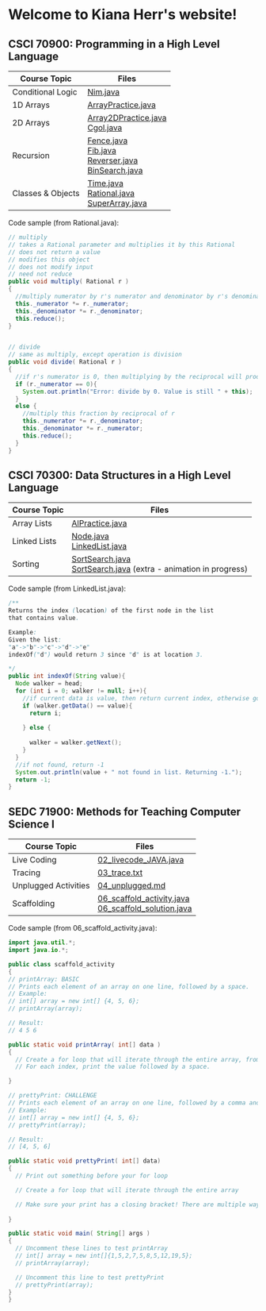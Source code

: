 # Welcome to Kiana Herr's website!

## CSCI 70900: Programming in a High Level Language

  |Course Topic|Files|
  |------------|-----|
  |Conditional Logic|[Nim.java](https://github.com/herrkm/nycscertweb/blob/68a0e2b37a2fb35ac7585faf4a01b657cf393f3f/CSCI70900/Nim.java)|
  |1D Arrays|[ArrayPractice.java](https://github.com/herrkm/nycscertweb/blob/68a0e2b37a2fb35ac7585faf4a01b657cf393f3f/CSCI70900/ArrayPractice.java)|
  |2D Arrays|[Array2DPractice.java](https://github.com/herrkm/nycscertweb/blob/68a0e2b37a2fb35ac7585faf4a01b657cf393f3f/CSCI70900/Array2DPractice.java)<br />[Cgol.java](https://github.com/herrkm/nycscertweb/blob/68a0e2b37a2fb35ac7585faf4a01b657cf393f3f/CSCI70900/Cgol.java)|
  |Recursion|[Fence.java](https://github.com/herrkm/nycscertweb/blob/68a0e2b37a2fb35ac7585faf4a01b657cf393f3f/CSCI70900/Fence.java)<br />[Fib.java](https://github.com/herrkm/nycscertweb/blob/68a0e2b37a2fb35ac7585faf4a01b657cf393f3f/CSCI70900/Fib.java)<br />[Reverser.java](https://github.com/herrkm/nycscertweb/blob/68a0e2b37a2fb35ac7585faf4a01b657cf393f3f/CSCI70900/Reverser.java)<br />[BinSearch.java](https://github.com/herrkm/nycscertweb/blob/68a0e2b37a2fb35ac7585faf4a01b657cf393f3f/CSCI70900/BinSearch.java)<br />|
  |Classes & Objects|[Time.java](https://github.com/herrkm/nycscertweb/blob/68a0e2b37a2fb35ac7585faf4a01b657cf393f3f/CSCI70900/Time.java)<br />[Rational.java](https://github.com/herrkm/nycscertweb/blob/68a0e2b37a2fb35ac7585faf4a01b657cf393f3f/CSCI70900/Rational.java)<br />[SuperArray.java](https://github.com/herrkm/nycscertweb/blob/68a0e2b37a2fb35ac7585faf4a01b657cf393f3f/CSCI70900/SuperArray.java)<br />|
  
  Code sample (from Rational.java):
  ```java
  // multiply
  // takes a Rational parameter and multiplies it by this Rational
  // does not return a value
  // modifies this object
  // does not modify input
  // need not reduce
  public void multiply( Rational r )
  {
    //multiply numerator by r's numerator and denominator by r's denominator
    this._numerator *= r._numerator;
    this._denominator *= r._denominator;
    this.reduce();
  }


  // divide
  // same as multiply, except operation is division
  public void divide( Rational r )
  {
    //if r's numerator is 0, then multiplying by the reciprocal will produce a denominator of 0
    if (r._numerator == 0){
      System.out.println("Error: divide by 0. Value is still " + this);
    }
    else {
      //multiply this fraction by reciprocal of r
      this._numerator *= r._denominator;
      this._denominator *= r._numerator;
      this.reduce();
    }
  }
  ```
  
## CSCI 70300: Data Structures in a High Level Language

  |Course Topic|Files|
  |------------|-----|
  |Array Lists|[AlPractice.java](https://github.com/herrkm/nycscertweb/blob/50d5a8338fa884b79b7feefeb8ace456308a11f6/CSCI70300/AlPractice.java)|
  |Linked Lists|[Node.java](https://github.com/herrkm/nycscertweb/blob/50d5a8338fa884b79b7feefeb8ace456308a11f6/CSCI70300/Node.java)<br />[LinkedList.java](https://github.com/herrkm/nycscertweb/blob/50d5a8338fa884b79b7feefeb8ace456308a11f6/CSCI70300/LinkedList.java)|
  |Sorting|[SortSearch.java](https://github.com/herrkm/nycscertweb/blob/50d5a8338fa884b79b7feefeb8ace456308a11f6/CSCI70300/SortSearch.java)<br />[SortSearch.java](https://github.com/herrkm/nycscertweb/blob/50d5a8338fa884b79b7feefeb8ace456308a11f6/CSCI70300/SortSearchxtra.java) (extra - animation in progress)|
  
  Code sample (from LinkedList.java):
  ```java
  /**
  Returns the index (location) of the first node in the list
  that contains value.

  Example:
  Given the list:
  "a"->"b"->"c"->"d"->"e"
  indexOf("d") would return 3 since "d" is at location 3.

  */
  public int indexOf(String value){
    Node walker = head;
    for (int i = 0; walker != null; i++){
      //if current data is value, then return current index, otherwise go to next node
      if (walker.getData() == value){
        return i;
        
      } else {
        
        walker = walker.getNext();
      }
    }
    //if not found, return -1
    System.out.println(value + " not found in list. Returning -1.");
    return -1;
  }
  ```


## SEDC 71900: Methods for Teaching Computer Science I

  |Course Topic|Files|
  |------------|-----|
  |Live Coding|[02_livecode_JAVA.java](https://github.com/herrkm/nycscertweb/blob/eb20e15c0e5dfcaede3b0b1fdaf5daeb171b2d50/SEDC71900/02_livecode_JAVA.java)|
  |Tracing|[03_trace.txt](https://github.com/herrkm/nycscertweb/blob/eb20e15c0e5dfcaede3b0b1fdaf5daeb171b2d50/SEDC71900/03_trace.txt)|
  |Unplugged Activities|[04_unplugged.md](https://github.com/herrkm/nycscertweb/blob/eb20e15c0e5dfcaede3b0b1fdaf5daeb171b2d50/SEDC71900/04_unplugged.md)|
  |Scaffolding|[06_scaffold_activity.java](https://github.com/herrkm/nycscertweb/blob/eb20e15c0e5dfcaede3b0b1fdaf5daeb171b2d50/SEDC71900/06_scaffold_activity.java)<br />[06_scaffold_solution.java](https://github.com/herrkm/nycscertweb/blob/eb20e15c0e5dfcaede3b0b1fdaf5daeb171b2d50/SEDC71900/06_scaffold_solution.java)|
  
  
  Code sample (from 06_scaffold_activity.java):
  ```java
  import java.util.*;
import java.io.*;

public class scaffold_activity
{
  // printArray: BASIC
  // Prints each element of an array on one line, followed by a space.
  // Example:
  // int[] array = new int[] {4, 5, 6};
  // printArray(array);
  
  // Result:
  // 4 5 6
  
  public static void printArray( int[] data )
  {
    // Create a for loop that will iterate through the entire array, from the first index to the last.
    // For each index, print the value followed by a space.

  }
  
  // prettyPrint: CHALLENGE
  // Prints each element of an array on one line, followed by a comma and a space. The entire array should be surrounded by square brackets.
  // Example:
  // int[] array = new int[] {4, 5, 6};
  // prettyPrint(array);
  
  // Result:
  // [4, 5, 6]
  
  public static void prettyPrint( int[] data)
  {
    // Print out something before your for loop

    // Create a for loop that will iterate through the entire array

    // Make sure your print has a closing bracket! There are multiple ways to do this.
    
  }

  public static void main( String[] args )
  {
    // Uncomment these lines to test printArray
    // int[] array = new int[]{1,5,2,7,5,8,5,12,19,5};
    // printArray(array);

    // Uncomment this line to test prettyPrint
    // prettyPrint(array);
  }
}
```

